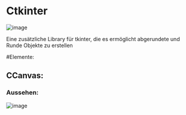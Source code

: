 # Ctkinter
![image](https://user-images.githubusercontent.com/87471423/127869456-eee11977-53ca-4191-aa4b-678895e60653.png)

Eine zusätzliche Library für tkinter, die es ermöglicht abgerundete und Runde Objekte zu erstellen



#Elemente:

## CCanvas:
### Aussehen:
![image](https://user-images.githubusercontent.com/87471423/127869405-95e09f3c-57b6-40ca-a302-734129a6e90a.png)
